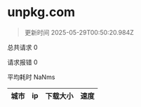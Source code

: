 
  # unpkg.com

  > 更新时间 2025-05-29T00:50:20.984Z
  
  总共请求 0

  请求报错 0

  平均耗时 NaNms

|城市|ip|下载大小|速度|
|-----|----------|---|---|

  